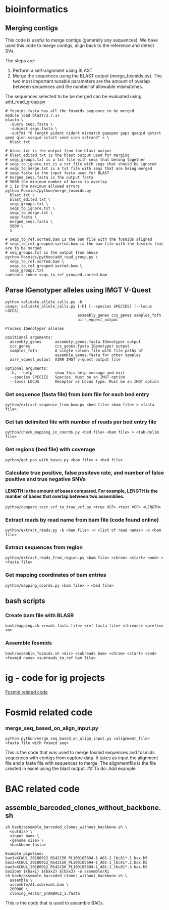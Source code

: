 # bioinformatics
## Merging contigs

This code is useful to merge contigs (generally any sequences). We have used this code to merge contigs, align back to the reference and detect SVs.

The steps are:
1. Perform a self-alignment using BLAST
2. Merge the sequences using the BLAST output (merge_fosmids.py). The two most important tunable parameters are the amount of overlap between sequences and the number of allowable mismatches.

The sequences selected to be be merged can be evaluated using add_read_group.py

```
# fosmids.fasta has all the fosmids sequence to be merged
module load blast/2.7.1+
blastn \
  -query seqs.fasta \
  -subject seqs.fasta \
  -outfmt "6 length pident nident mismatch gapopen gaps qseqid qstart qend qlen sseqid sstart send slen sstrand" > \
  blast.txt
 
# blast.txt is the output from the blast output
# blast_edited.txt is the blast output used for merging
# seqs_groups.txt is a txt file with seqs that belong together
# seqs_to_ignore.txt is a txt file with seqs that should be ignored
# seqs_to_merge.txt is a txt file with seqs that are being merged
# seqs.fasta is the input fasta used for BLAST
# merged_seqs.fasta is the output fasta
# 5000 the minimum number of bases to overlap
# 1 is the maximum allowed errors
python Fosmids/python/merge_fosmids.py 
  blast.txt \
  blast_edited.txt \
  seqs_groups.txt \
  seqs_to_ignore.txt \
  seqs_to_merge.txt \
  seqs.fasta \
  merged_seqs.fasta \
  5000 \
  1
 
# seqs_to_ref.sorted.bam is the bam file with the fosmids aligned
# seqs_to_ref_grouped.sorted.bam is the bam file with the fosmids that are to be merged
# seq_groups.txt is the output from above
python Fosmids/python/add_read_group.py \
  seqs_to_ref.sorted.bam \
  seqs_to_ref_grouped.sorted.bam \
  seqs_groups.txt
samtools index seqs_to_ref_grouped.sorted.bam
```


## Parse IGenotyper alleles using IMGT V-Quest
```
python validate_allele_calls.py -h
usage: validate_allele_calls.py [-h] [--species SPECIES] [--locus LOCUS]
                                assembly_genes ccs_genes samples_fofn
                                airr_vquest_output

Process IGenotyper alleles

positional arguments:
  assembly_genes      assembly_genes.fasta IGenotyper output
  ccs_genes           ccs_genes.fasta IGenotyper output
  samples_fofn        A single column file with file paths of
                      assemble_genes.fasta for other samples
  airr_vquest_output  AIRR IMGT v-quest output file

optional arguments:
  -h, --help          show this help message and exit
  --species SPECIES   Species. Must be an IMGT option
  --locus LOCUS       Receptor or Locus type. Must be an IMGT option
```


### Get sequence (fasta file) from bam file for each bed entry
`python/extract_sequence_from_bam.py <bed file> <bam file> > <fasta file>`

### Get tab delimited file with number of reads per bed entry file
`python/check_mapping_in_coords.py <bed file> <bam file> > <tab-delim file>`

### Get regions (bed file) with coverage
`python/get_pos_with_bases.py <bam file> > <bed file>`

### Calculate true positive, false positeve rate, and number of false positive and true negative SNVs
#### LENGTH is the amount of bases compared. For example, LENGTH is the number of bases that overlap between two assemblies.
`python/compare_test_vcf_to_true_vcf.py <true VCF> <test VCF> <LENGTH>`

### Extract reads by read name from bam file (code found online)
`python/extract_reads.py -b <bam file> -n <list of read names> -o <bam file>`

### Extract sequences from region
`python/extract_reads_from_region.py <bam file> <chrom> <start> <end> > <fasta file>`

### Get mapping coordinates of bam entries
`python/mapping_coords.py <bam file> > <bed file>`


## bash scripts

### Create bam file with BLASR
`bash/mapping.sh <reads fasta file> <ref fasta file> <threads> <prefix> <n>`

### Assemble fosmids
`bash/assemble_fosmids.sh <dir> <subreads bam> <chrom> <start> <end> <fosmid name> <subreads_to_ref bam file>`

# ig - code for ig projects

[Fosmid related code](#fosmid-related-code)  

# Fosmid related code
### merge_seq_based_on_align_input.py 
```
python python/merge_seq_based_on_align_input.py <alignment_file> <fasta file with fosmid seq>
```
This is the code that was used to merge fosmid sequences and fosmids sequences with contigs from capture data. It takes as input the alignment file and a fasta file with sequences to merge. The alignmentfile is the file created in excel using the blast output. ## To do: Add example

# BAC related code
## assemble_barcoded_clones_without_backbone.sh
```
sh bash/assemble_barcoded_clones_without_backbone.sh \
  <outdir> \
  <input bam> \
  <genome size> \
  <backbone fasta>

Example pipeline:
bax1=XCWUL_20180912_RS42150_PL100105694-1_A01-1_lbc81*.1.bax.h5
bax2=XCWUL_20180912_RS42150_PL100105694-1_A01-1_lbc81*.2.bax.h5
bax3=XCWUL_20180912_RS42150_PL100105694-1_A01-1_lbc81*.3.bax.h5
bax2bam ${bax1} ${bax2} ${bax3} -o assemble/A1                                                                                                     
sh bash/assemble_barcoded_clones_without_backbone.sh \
  assemble \
  assemble/A1.subreads.bam \
  200000 \
  cloning_vector_pTARBAC2_1.fasta

```
This is the code that is used to assemble BACs.

